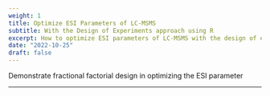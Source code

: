 ```yaml
---
weight: 1
title: Optimize ESI Parameters of LC-MSMS
subtitle: With the Design of Experiments approach using R 
excerpt: How to optimize ESI parameters of LC-MSMS with the design of experiments approach using R.
date: "2022-10-25"
draft: false
---
```


Demonstrate fractional factorial design in optimizing the ESI parameter

<!--more-->
---
